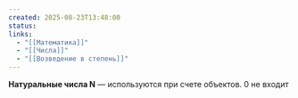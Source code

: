 ```yaml
---
created: 2025-08-23T13:48:00
status: 
links:
  - "[[Математика]]"
  - "[[Числа]]"
  - "[[Возведение в степень]]"
---
```

**Натуральные числа N** — используются при счете объектов. 0 не входит

